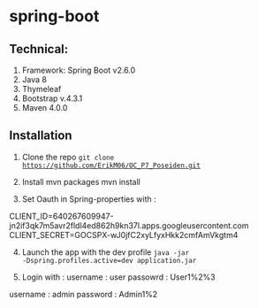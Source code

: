 # spring-boot
## Technical:

1. Framework: Spring Boot v2.6.0
2. Java 8
3. Thymeleaf
4. Bootstrap v.4.3.1
4. Maven 4.0.0

## Installation

1. Clone the repo
<code>git clone https://github.com/ErikM06/OC_P7_Poseiden.git</code>

2. Install mvn packages
mvn install

3. Set Oauth in Spring-properties with :

CLIENT_ID=640267609947-jn2if3qk7m5avr2fldl4ed862h9kn37l.apps.googleusercontent.com
CLIENT_SECRET=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

4. Launch the app with the dev profile
<code>java -jar -Dspring.profiles.active=dev application.jar</code>

5. Login with :
username : user
passowrd : User1%2%3

username : admin
password : Admin1%2



